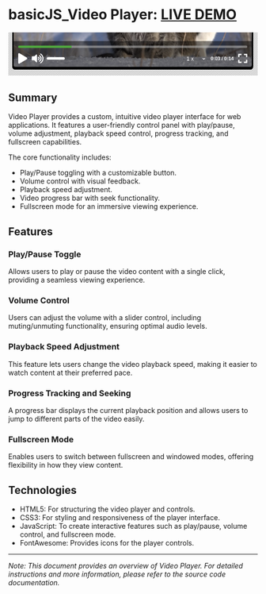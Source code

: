 # basicJS_Video Player: [LIVE DEMO](https://shcoobz.github.io/basicJS_video-player/)

![Project Image](img/basicJS_video-player.png)

## Summary

Video Player provides a custom, intuitive video player interface for web applications. It features a user-friendly control panel with play/pause, volume adjustment, playback speed control, progress tracking, and fullscreen capabilities.

The core functionality includes:

- Play/Pause toggling with a customizable button.
- Volume control with visual feedback.
- Playback speed adjustment.
- Video progress bar with seek functionality.
- Fullscreen mode for an immersive viewing experience.

## Features

### Play/Pause Toggle

Allows users to play or pause the video content with a single click, providing a seamless viewing experience.

### Volume Control

Users can adjust the volume with a slider control, including muting/unmuting functionality, ensuring optimal audio levels.

### Playback Speed Adjustment

This feature lets users change the video playback speed, making it easier to watch content at their preferred pace.

### Progress Tracking and Seeking

A progress bar displays the current playback position and allows users to jump to different parts of the video easily.

### Fullscreen Mode

Enables users to switch between fullscreen and windowed modes, offering flexibility in how they view content.

## Technologies

- HTML5: For structuring the video player and controls.
- CSS3: For styling and responsiveness of the player interface.
- JavaScript: To create interactive features such as play/pause, volume control, and fullscreen mode.
- FontAwesome: Provides icons for the player controls.

---

_Note: This document provides an overview of Video Player. For detailed instructions and more information, please refer to the source code documentation._
